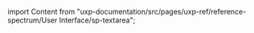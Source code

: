 
import Content from "uxp-documentation/src/pages/uxp-ref/reference-spectrum/User Interface/sp-textarea";

<Content query="product=xd"/>
